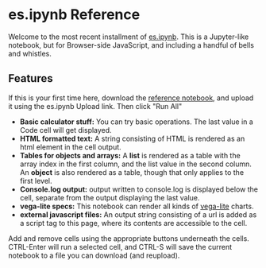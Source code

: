 # es.ipynb Reference
Welcome to the most recent installment of [es.ipynb](https://mooreolith.github.io/es.ipynb). This is a Jupyter-like notebook, but for Browser-side JavaScript, and including a handful of bells and whistles.

## Features
If this is your first time here, download the [reference notebook](https://raw.githubusercontent.com/mooreolith/es.ipynb/main/example/Reference%20Notebook.es.ipynb), and upload it using the es.ipynb Upload link. Then click "Run All"

* **Basic calculator stuff:** You can try basic operations. The last value in a Code cell will get displayed. 
* **HTML formatted text:** A string consisting of HTML is rendered as an html element in the cell output.
* **Tables for objects and arrays:** A **list** is rendered as a table with the array index in the first column, and the list value in the second column. An **object** is also rendered as a table, though that only applies to the first level.
* **Console.log output:** output written to console.log is displayed below the cell, separate from the output displaying the last value.
* **vega-lite specs:** This notebook can render all kinds of [vega-lite](https://vega.github.io/vega-lite/examples/bar.html) charts.
* **external javascript files:** An output string consisting of a url is added as a script tag to this page, where its contents are accessible to the cell.

Add and remove cells using the appropriate buttons underneath the cells. CTRL-Enter will run a selected cell, and CTRL-S will save the current notebook to a file you can download (and reupload).
